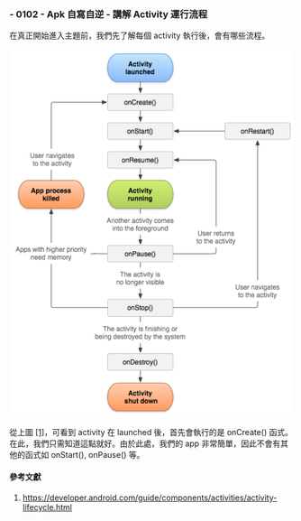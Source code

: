 ### - 0102 - Apk 自寫自逆 - 講解 Activity 運行流程

在真正開始進入主題前，我們先了解每個 activity 執行後，會有哪些流程。

![activity_lifecycle](activity_lifecycle.png)

從上圖 [[1]](https://developer.android.com/guide/components/activities/activity-lifecycle.html)，可看到 activity 在 launched 後，首先會執行的是 onCreate() 函式。在此，我們只需知道這點就好。由於此處，我們的 app 非常簡單，因此不會有其他的函式如 onStart(), onPause() 等。

#### 參考文獻
1. https://developer.android.com/guide/components/activities/activity-lifecycle.html